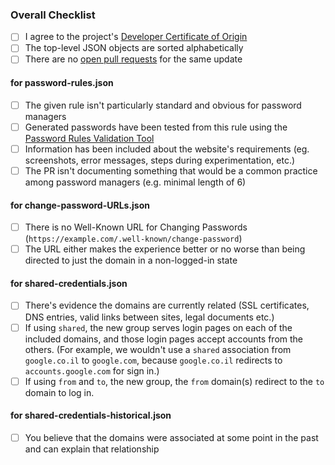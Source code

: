<!-- Thanks for contributing! Before you submit your pull request, please make sure to check the following boxes by putting an x in the [ ] (don't: [x ], [ x], do: [x]); you should remove sections for files you aren't changing -->

### Overall Checklist

- [ ] I agree to the
  project's [Developer Certificate of Origin](https://github.com/apple/password-manager-resources/blob/main/DEVELOPER_CERTIFICATE_OF_ORIGIN.md)
- [ ] The top-level JSON objects are sorted alphabetically
- [ ] There are no [open pull requests](https://github.com/apple/password-manager-resources/pulls) for the same update

#### for password-rules.json

- [ ] The given rule isn't particularly standard and obvious for password managers
- [ ] Generated passwords have been tested from this rule using
  the [Password Rules Validation Tool](https://developer.apple.com/password-rules/)
- [ ] Information has been included about the website's requirements (eg. screenshots, error messages, steps during
  experimentation, etc.)
- [ ] The PR isn't documenting something that would be a common practice among password managers (e.g. minimal length of
  6)

#### for change-password-URLs.json

- [ ] There is no Well-Known URL for Changing Passwords (`https://example.com/.well-known/change-password`)
- [ ] The URL either makes the experience better or no worse than being directed to just the domain in a non-logged-in
  state

#### for shared-credentials.json

- [ ] There's evidence the domains are currently related (SSL certificates, DNS entries, valid links between sites,
  legal documents etc.)
- [ ] If using `shared`, the new group serves login pages on each of the included domains, and those login pages accept
  accounts from the others. (For example, we wouldn't use a `shared` association from `google.co.il` to `google.com`,
  because `google.co.il` redirects to `accounts.google.com` for sign in.)
- [ ] If using `from` and `to`, the new group, the `from` domain(s) redirect to the `to` domain to log in.

#### for shared-credentials-historical.json

- [ ] You believe that the domains were associated at some point in the past and can explain that relationship
